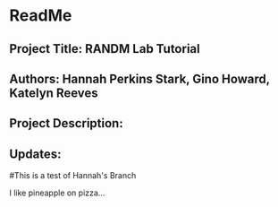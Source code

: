 # ReadMe


## Project Title: RANDM Lab Tutorial

## Authors: Hannah Perkins Stark, Gino Howard, Katelyn Reeves

## Project Description:


## Updates:

#This is a test of Hannah's Branch 


I like pineapple on pizza...



